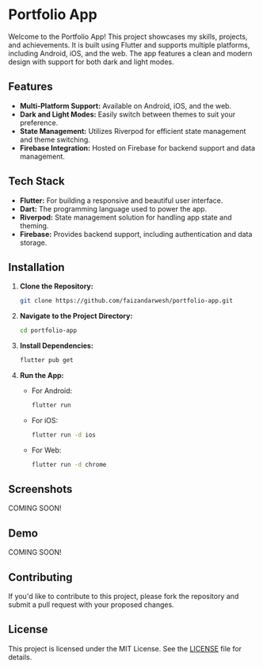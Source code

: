 # Portfolio App

Welcome to the Portfolio App! This project showcases my skills, projects, and achievements. It is built using Flutter and supports multiple platforms, including Android, iOS, and the web. The app features a clean and modern design with support for both dark and light modes.

## Features

- **Multi-Platform Support:** Available on Android, iOS, and the web.
- **Dark and Light Modes:** Easily switch between themes to suit your preference.
- **State Management:** Utilizes Riverpod for efficient state management and theme switching.
- **Firebase Integration:** Hosted on Firebase for backend support and data management.

## Tech Stack

- **Flutter:** For building a responsive and beautiful user interface.
- **Dart:** The programming language used to power the app.
- **Riverpod:** State management solution for handling app state and theming.
- **Firebase:** Provides backend support, including authentication and data storage.

## Installation

1. **Clone the Repository:**

    ```bash
    git clone https://github.com/faizandarwesh/portfolio-app.git
    ```

2. **Navigate to the Project Directory:**

    ```bash
    cd portfolio-app
    ```

3. **Install Dependencies:**

    ```bash
    flutter pub get
    ```

4. **Run the App:**

    - For Android:

        ```bash
        flutter run
        ```

    - For iOS:

        ```bash
        flutter run -d ios
        ```

    - For Web:

        ```bash
        flutter run -d chrome
        ```

## Screenshots

<!--![Dark Mode](screenshots/dark_mode.png)
![Light Mode](screenshots/light_mode.png)
-->
COMING SOON!

## Demo

<!--! Check out the app in action: [Watch Demo](https://www.youtube.com/watch?v=yourvideolink) --->

COMING SOON!

## Contributing

If you'd like to contribute to this project, please fork the repository and submit a pull request with your proposed changes.

## License

This project is licensed under the MIT License. See the [LICENSE](LICENSE) file for details.
